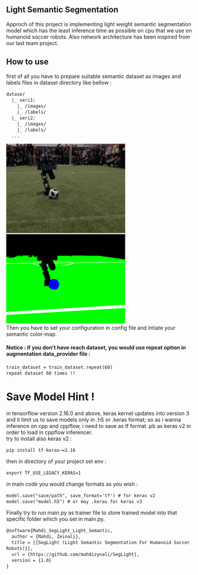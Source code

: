 ## Light Semantic Segmentation
Approch of this project is implementing light weight semantic segmentation model which has the least inference time as possible on cpu that we use on humanoid soccer robots. Also network architecture has been inspired from our last team project.
## How to use
first of all you have to prepare suitable semantic dataset as images and labels files in dataset directory like bellow :
```
datase/
  |_ seri1:
    |_ /images/
    |_ /labels/
  |_ seri2:
    |_ /images/
    |_ /labels/
  ...
```
![alt text](https://raw.githubusercontent.com/mahdizynali/SegLight/main/dataset/images/new_46.png)
![alt text](https://github.com/mahdizynali/SegLight/blob/main/dataset/labels/new_46.png) \
Then you have to set your configuration in config file and intiate your semantic color-map.
#### Notice : if you don't have reach dataset, you would use repeat option in augmentation data_provider file :
```
train_dataset = train_dataset.repeat(60)
repeat dataset 60 times !!
```
# Save Model Hint !
in tensorflow version 2.16.0 and above, keras kernel updates into version 3 and it limit us to save models only in .h5 or .keras format;
so as i wanna inference on cpp and cppflow, i need to save as tf format .pb as keras v2 in order to load in cppflow inferencer.\
try to install also keras v2 :
```
pip install tf-keras~=2.16
```
then in directory of your project set env :
```
export TF_USE_LEGACY_KERAS=1
```
in main code you would change formats as you wish :
```
model.save("save/path", save_format='tf') # for keras v2
model.save("model.h5") # or may .keras for keras v3
``` 
Finally try to run main.py as trainer file to store trained model into that specific folder which you set in main.py.

```
@software{Mahdi_SegLight_Light_Semantic,
  author = {Mahdi, Zeinali},
  title = {{SegLight (Light Semantic Segmentation For Humanoid Soccer Robots)}},
  url = {https://github.com/mahdizynali/SegLight},
  version = {1.0}
}
```
